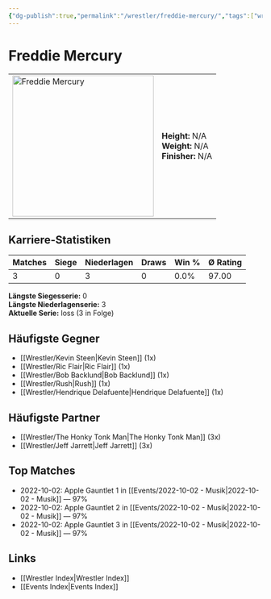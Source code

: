 ```yaml
---
{"dg-publish":true,"permalink":"/wrestler/freddie-mercury/","tags":["wrestler"],"noteIcon":"","created":"2025-08-11T09:33:18.776+02:00"}
---
```



# Freddie Mercury

<table>
<tr>
<td><img src="Freddie Mercury.png" width="280" alt="Freddie Mercury"></td>
<td>
<b>Height:</b> N/A<br>
<b>Weight:</b> N/A<br>
<b>Finisher:</b> N/A<br>
</td>
</tr>
</table>

## Karriere-Statistiken

| Matches | Siege | Niederlagen | Draws | Win % | Ø Rating |
|---------|-------|-------------|-------|-------|-----------|
| 3 | 0 | 3 | 0 | 0.0% | 97.00 |

**Längste Siegesserie:** 0<br>**Längste Niederlagenserie:** 3<br>**Aktuelle Serie:** loss (3 in Folge)


## Häufigste Gegner
- [[Wrestler/Kevin Steen\|Kevin Steen]] (1x)
- [[Wrestler/Ric Flair\|Ric Flair]] (1x)
- [[Wrestler/Bob Backlund\|Bob Backlund]] (1x)
- [[Wrestler/Rush\|Rush]] (1x)
- [[Wrestler/Hendrique Delafuente\|Hendrique Delafuente]] (1x)

## Häufigste Partner
- [[Wrestler/The Honky Tonk Man\|The Honky Tonk Man]] (3x)
- [[Wrestler/Jeff Jarrett\|Jeff Jarrett]] (3x)

## Top Matches
- 2022-10-02: Apple Gauntlet 1 in [[Events/2022-10-02 - Musik\|2022-10-02 - Musik]] — 97%
- 2022-10-02: Apple Gauntlet 2 in [[Events/2022-10-02 - Musik\|2022-10-02 - Musik]] — 97%
- 2022-10-02: Apple Gauntlet 3 in [[Events/2022-10-02 - Musik\|2022-10-02 - Musik]] — 97%

## Links
- [[Wrestler Index\|Wrestler Index]]
- [[Events Index\|Events Index]]
